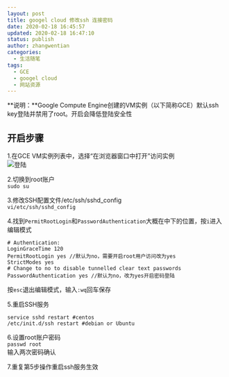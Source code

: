 ```yaml
---
layout: post
title: googel cloud 修改ssh 连接密码
date: 2020-02-18 16:45:57
updated: 2020-02-18 16:47:10
status: publish
author: zhangwentian
categories: 
  - 生活随笔
tags: 
  - GCE
  - googel cloud
  - 网站资源
---
```



**说明：**Google Compute Engine创建的VM实例（以下简称GCE）默认ssh key登陆并禁用了root。开启会降低登陆安全性

开启步骤
----

1.在GCE VM实例列表中，选择“在浏览器窗口中打开”访问实例  
![登陆](https://sixu.life/large/68bb8c6bgy1fvv383e5cdj20sg0b3mxs.jpg "登陆")

2.切换到root账户  
`sudo su`

3.修改SSH配置文件/etc/ssh/sshd\_config  
`vi/etc/ssh/sshd_config`

4.找到`PermitRootLogin`和`PasswordAuthentication`大概在中下的位置，按`i`进入编辑模式

    # Authentication:
    LoginGraceTime 120
    PermitRootLogin yes //默认为no，需要开启root用户访问改为yes
    StrictModes yes 
    # Change to no to disable tunnelled clear text passwords
    PasswordAuthentication yes //默认为no，改为yes开启密码登陆

按`esc`退出编辑模式，输入`:wq`回车保存

5.重启SSH服务

    service sshd restart #centos
    /etc/init.d/ssh restart #debian or Ubuntu

6.设置root账户密码  
`passwd root`  
输入两次密码确认

7.重复第5步操作重启ssh服务生效